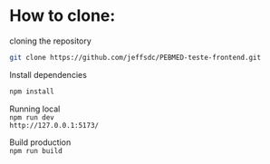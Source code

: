 # How to clone:

cloning the repository

```bash
git clone https://github.com/jeffsdc/PEBMED-teste-frontend.git
```

Install dependencies

```bash
npm install
```

Running local  
`npm run dev`  
`http://127.0.0.1:5173/`

Build production  
`npm run build`
